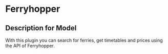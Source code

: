 # Ferryhopper

## Description for Model

With this plugin you can search for ferries, get timetables and prices using the API of Ferryhopper.

